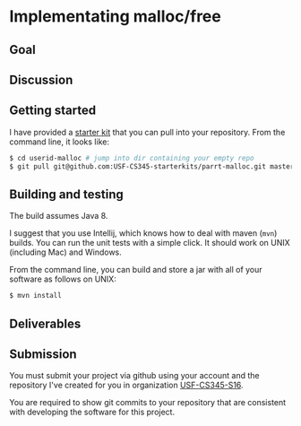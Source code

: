 # Implementating malloc/free
## Goal

## Discussion

## Getting started

I have provided a [starter kit](https://github.com/USF-CS345-starterkits/parrt-malloc) that you can pull into your repository. From the command line, it looks like:

```bash
$ cd userid-malloc # jump into dir containing your empty repo
$ git pull git@github.com:USF-CS345-starterkits/parrt-malloc.git master
```

## Building and testing

The build assumes Java 8.

I suggest that you use Intellij, which knows how to deal with maven (`mvn`) builds. You can run the unit tests with a simple click. It should work on UNIX (including Mac) and Windows.

From the command line, you can build and store a jar with all of your software as follows on UNIX:

```bash
$ mvn install
```

## Deliverables

## Submission

You must submit your project via github using your account and the repository I've created for you in organization [USF-CS345-S16](https://github.com/USF-CS345-S16).

You are required to show git commits to your repository that are consistent with developing the software for this project.

